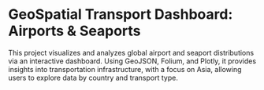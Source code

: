 # GeoSpatial Transport Dashboard: Airports & Seaports
 This project visualizes and analyzes global airport and seaport distributions via an interactive dashboard. Using GeoJSON, Folium, and Plotly, it provides insights into transportation infrastructure, with a focus on Asia, allowing users to explore data by country and transport type.
